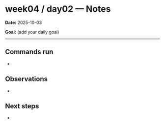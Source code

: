 ﻿# week04 / day02 — Notes

**Date:** 2025-10-03

**Goal:** (add your daily goal)

---
## Commands run
- 

## Observations
- 

## Next steps
- 
